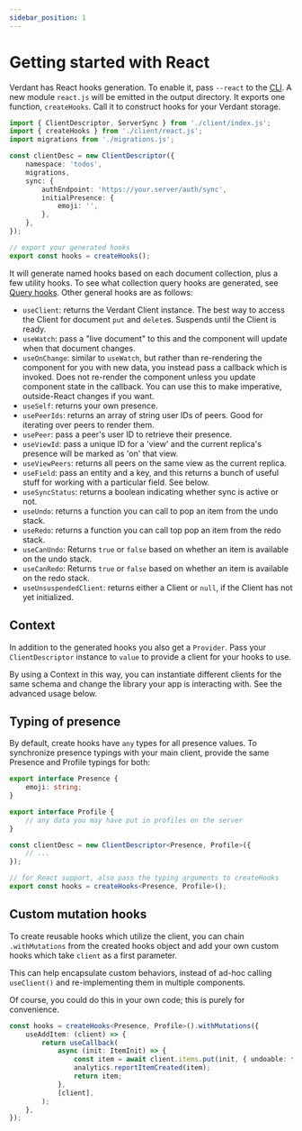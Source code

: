 ```yaml
---
sidebar_position: 1
---
```


# Getting started with React

Verdant has React hooks generation. To enable it, pass `--react` to the [CLI](../local-storage/generate-client). A new module `react.js` will be emitted in the output directory. It exports one function, `createHooks`. Call it to construct hooks for your Verdant storage.

```ts
import { ClientDescriptor, ServerSync } from './client/index.js';
import { createHooks } from './client/react.js';
import migrations from './migrations.js';

const clientDesc = new ClientDescriptor({
	namespace: 'todos',
	migrations,
	sync: {
		authEndpoint: 'https://your.server/auth/sync',
		initialPresence: {
			emoji: '',
		},
	},
});

// export your generated hooks
export const hooks = createHooks();
```

It will generate named hooks based on each document collection, plus a few utility hooks. To see what collection query hooks are generated, see [Query hooks](./queries.md). Other general hooks are as follows:

- `useClient`: returns the Verdant Client instance. The best way to access the Client for document `put` and `delete`s. Suspends until the Client is ready.
- `useWatch`: pass a "live document" to this and the component will update when that document changes.
- `useOnChange`: similar to `useWatch`, but rather than re-rendering the component for you with new data, you instead pass a callback which is invoked. Does not re-render the component unless you update component state in the callback. You can use this to make imperative, outside-React changes if you want.
- `useSelf`: returns your own presence.
- `usePeerIds`: returns an array of string user IDs of peers. Good for iterating over peers to render them.
- `usePeer`: pass a peer's user ID to retrieve their presence.
- `useViewId`: pass a unique ID for a 'view' and the current replica's presence will be marked as 'on' that view.
- `useViewPeers`: returns all peers on the same view as the current replica.
- `useField`: pass an entity and a key, and this returns a bunch of useful stuff for working with a particular field. See below.
- `useSyncStatus`: returns a boolean indicating whether sync is active or not.
- `useUndo`: returns a function you can call to pop an item from the undo stack.
- `useRedo`: returns a function you can call top pop an item from the redo stack.
- `useCanUndo`: Returns `true` or `false` based on whether an item is available on the undo stack.
- `useCanRedo`: Returns `true` or `false` based on whether an item is available on the redo stack.
- `useUnsuspendedClient`: returns either a Client or `null`, if the Client has not yet initialized.

## Context

In addition to the generated hooks you also get a `Provider`. Pass your `ClientDescriptor` instance to `value` to provide a client for your hooks to use.

By using a Context in this way, you can instantiate different clients for the same schema and change the library your app is interacting with. See the advanced usage below.

## Typing of presence

By default, create hooks have `any` types for all presence values. To synchronize presence typings with your main client, provide the same Presence and Profile typings for both:

```ts
export interface Presence {
	emoji: string;
}

export interface Profile {
	// any data you may have put in profiles on the server
}

const clientDesc = new ClientDescriptor<Presence, Profile>({
	// ...
});

// for React support, also pass the typing arguments to createHooks
export const hooks = createHooks<Presence, Profile>();
```

## Custom mutation hooks

To create reusable hooks which utilize the client, you can chain `.withMutations` from the created hooks object and add your own custom hooks which take `client` as a first parameter.

This can help encapsulate custom behaviors, instead of ad-hoc calling `useClient()` and re-implementing them in multiple components.

Of course, you could do this in your own code; this is purely for convenience.

```ts
const hooks = createHooks<Presence, Profile>().withMutations({
	useAddItem: (client) => {
		return useCallback(
			async (init: ItemInit) => {
				const item = await client.items.put(init, { undoable: false });
				analytics.reportItemCreated(item);
				return item;
			},
			[client],
		);
	},
});
```

